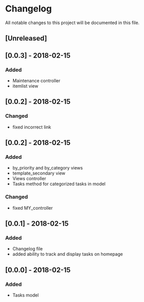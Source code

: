 # Changelog

All notable changes to this project will be documented in this file.


## [Unreleased]

## [0.0.3] - 2018-02-15
### Added
- Maintenance controller
- itemlist view

## [0.0.2] - 2018-02-15
### Changed
- fixed incorrect link

## [0.0.2] - 2018-02-15
### Added
- by_priority and by_category views
- template_secondary view
- Views controller
- Tasks method for categorized tasks in model

### Changed
- fixed MY_controller

## [0.0.1] - 2018-02-15
### Added
- Changelog file
- added ability to track and display tasks on homepage

## [0.0.0] - 2018-02-15
### Added 
- Tasks model
